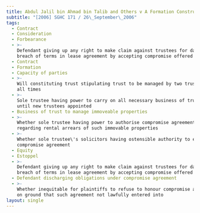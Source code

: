 ```yaml
---
title: Abdul Jalil bin Ahmad bin Talib and Others v A Formation Construction Pte Ltd
subtitle: "[2006] SGHC 171 / 26\_September\_2006"
tags:
  - Contract
  - Consideration
  - Forbearance
  - >-
    Defendant giving up any right to make claim against trustees for damages for
    breach of terms in lease agreement by accepting compromise offered
  - Contract
  - Formation
  - Capacity of parties
  - >-
    Will constituting trust stipulating trust to be managed by two trustees at
    all times
  - >-
    Sole trustee having power to carry on all necessary business of trust only
    until new trustees appointed
  - Business of trust to manage immoveable properties
  - >-
    Whether sole trustee having power to authorise compromise agreement
    regarding rental arrears of such immovable properties
  - >-
    Whether sole trustee\'s solicitors having ostensible authority to effect
    compromise agreement
  - Equity
  - Estoppel
  - >-
    Defendant giving up any right to make claim against trustees for damages for
    breach of terms in lease agreement by accepting compromise offered
  - Defendant discharging obligations under compromise agreement
  - >-
    Whether inequitable for plaintiffs to refuse to honour compromise agreement
    on ground that such agreement not lawfully entered into
layout: single
---
```


